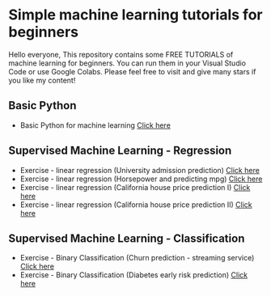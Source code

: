 # Simple machine learning tutorials for beginners

Hello everyone, 
This repository contains some FREE TUTORIALS of machine learning for beginners. You can run them in your Visual Studio Code or use Google Colabs. Please feel free to visit and give many stars if you like my content!

## Basic Python
* Basic Python for machine learning [Click here](https://github.com/harishmuh/machine_learning_practices/blob/main/Python__Introduction_for_Machine_Learning_and_AI.ipynb)

## Supervised Machine Learning - Regression
* Exercise - linear regression (University admission prediction) [Click here](https://github.com/harishmuh/machine_learning_practices/blob/main/supervised_regression/linear_regression.ipynb)
* Exercise - linear regression (Horsepower and predicting mpg) [Click here](https://github.com/harishmuh/machine_learning_practices/blob/main/Simple_linear_regression_horsepower_and_mpg.ipynb) 
* Exercise - linear regression (California house price prediction I) [Click here](https://github.com/harishmuh/machine_learning_practices/blob/main/California_house_Linear_Regression.ipynb)
* Exercise - linear regression (California house price prediction II) [Click here](https://github.com/harishmuh/machine_learning_practices/blob/main/supervised_regression/California_housing_regression.ipynb)

## Supervised Machine Learning - Classification
* Exercise - Binary Classification (Churn prediction - streaming service) [Click here](https://github.com/harishmuh/machine_learning_practices/blob/main/Supervised_Classification/Churn.ipynb)
* Exercise - Binary Classification (Diabetes early risk prediction) [Click here](https://github.com/harishmuh/machine_learning_practices/blob/main/Supervised_Classification/diabetes_risk.ipynb)
